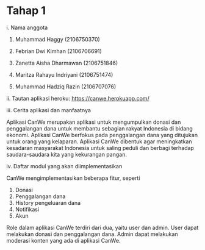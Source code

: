 # Tahap 1

i. Nama anggota

1. Muhammad Haggy		(2106750370)

2. Febrian Dwi Kimhan 		(2106706691)

3. Zanetta Aisha Dharmawan	(2106751846)

4. Maritza Rahayu Indriyani	(2106751474)

5. Muhammad Hadziq Razin	(2106707076)

ii. Tautan aplikasi heroku: 
https://canwe.herokuapp.com/ 

iii. Cerita aplikasi dan manfaatnya

Aplikasi CanWe merupakan aplikasi untuk mengumpulkan donasi dan penggalangan dana untuk membantu sebagian rakyat Indonesia di bidang ekonomi. Aplikasi CanWe berfokus pada penggalangan dana yang ditujukan untuk orang yang kelaparan. Aplikasi CanWe dibentuk agar meningkatkan kesadaran masyarakat Indonesia untuk saling peduli dan berbagi terhadap saudara-saudara kita yang kekurangan pangan. 

iv. Daftar modul yang akan diimplementasikan

CanWe mengimplementasikan beberapa fitur, seperti
1. Donasi
2. Penggalangan dana
3. History pengeluaran dana
4. Notifikasi
5. Akun

Role dalam aplikasi CanWe terdiri dari dua, yaitu user dan admin. User dapat melakukan donasi dan penggalangan dana. Admin dapat melakukan moderasi konten yang ada di aplikasi CanWe. 
